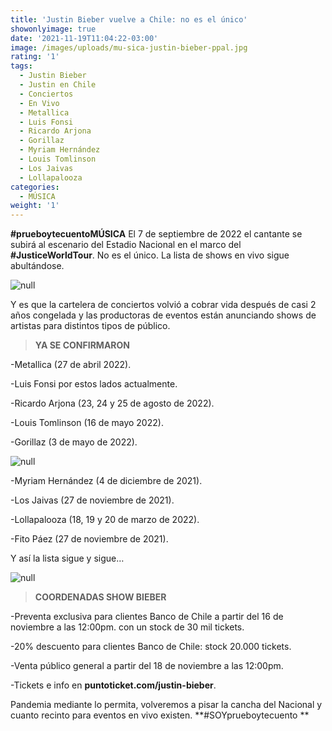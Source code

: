 ```yaml
---
title: 'Justin Bieber vuelve a Chile: no es el único'
showonlyimage: true
date: '2021-11-19T11:04:22-03:00'
image: /images/uploads/mu-sica-justin-bieber-ppal.jpg
rating: '1'
tags:
  - Justin Bieber
  - Justin en Chile
  - Conciertos
  - En Vivo
  - Metallica
  - Luis Fonsi
  - Ricardo Arjona
  - Gorillaz
  - Myriam Hernández
  - Louis Tomlinson
  - Los Jaivas
  - Lollapalooza
categories:
  - MÚSICA
weight: '1'
---
```

**\#prueboytecuentoMÚSICA** El 7 de septiembre de 2022 el cantante se subirá al escenario del Estadio Nacional en el marco del **\#JusticeWorldTour**. No es el único. La lista de shows en vivo sigue abultándose.

<!--more-->

![null](/images/uploads/mu-sica-justin-bieber-ppal.jpg)

Y es que la cartelera de conciertos volvió a cobrar vida después de casi 2 años congelada y las productoras de eventos están anunciando shows de artistas para distintos tipos de público.

> **YA SE CONFIRMARON**

\-Metallica (27 de abril 2022).

\-Luis Fonsi por estos lados actualmente.

\-Ricardo Arjona (23, 24 y 25 de agosto de 2022).

\-Louis Tomlinson (16 de mayo 2022).

\-Gorillaz (3 de mayo de 2022).

![null](/images/uploads/mu-sica-metallica.jpg)

\-Myriam Hernández (4 de diciembre de 2021).

\-Los Jaivas (27 de noviembre de 2021).

\-Lollapalooza (18, 19 y 20 de marzo de 2022).

\-Fito Páez (27 de noviembre de 2021).

Y así la lista sigue y sigue…

![null](/images/uploads/mu-sica-ricardo-arjona.jpg)

> **COORDENADAS SHOW BIEBER**

\-Preventa exclusiva para clientes Banco de Chile a partir del 16 de noviembre a las 12:00pm. con un stock de 30 mil tickets. 

\-20% descuento para clientes Banco de Chile: stock 20.000 tickets.

\-Venta público general a partir del 18 de noviembre a las 12:00pm.

\-Tickets e info en **puntoticket.com/justin-bieber**. 

Pandemia mediante lo permita, volveremos a pisar la cancha del Nacional y cuanto recinto para eventos en vivo existen. **\#SOYprueboytecuento
**

